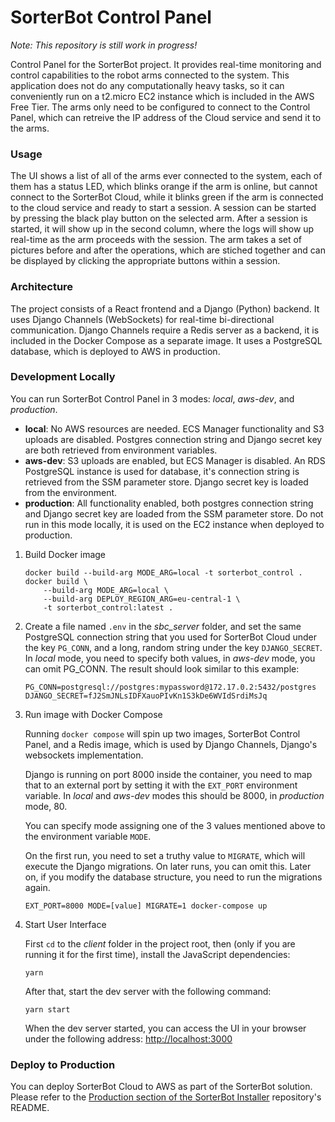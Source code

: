 # SorterBot Control Panel
*Note: This repository is still work in progress!*

Control Panel for the SorterBot project. It provides real-time monitoring and control capabilities to the robot arms connected to the system. This application does not do any computationally heavy tasks, so it can conveniently run on a t2.micro EC2 instance which is included in the AWS Free Tier. The arms only need to be configured to connect to the Control Panel, which can retreive the IP address of the Cloud service and send it to the arms.

### Usage
The UI shows a list of all of the arms ever connected to the system, each of them has a status LED, which blinks orange if the arm is online, but cannot connect to the SorterBot Cloud, while it blinks green if the arm is connected to the cloud service and ready to start a session. A session can be started by pressing the black play button on the selected arm. After a session is started, it will show up in the second column, where the logs will show up real-time as the arm proceeds with the session. The arm takes a set of pictures before and after the operations, which are stiched together and can be displayed by clicking the appropriate buttons within a session.

### Architecture
The project consists of a React frontend and a Django (Python) backend. It uses Django Channels (WebSockets) for real-time bi-directional communication. Django Channels require a Redis server as a backend, it is included in the Docker Compose as a separate image. It uses a PostgreSQL database, which is deployed to AWS in production.

### Development Locally
You can run SorterBot Control Panel in 3 modes: *local*, *aws-dev*, and *production*.
- **local**: No AWS resources are needed. ECS Manager functionality and S3 uploads are disabled. Postgres connection string and Django secret key are both retrieved from environment variables.
- **aws-dev**: S3 uploads are enabled, but ECS Manager is disabled. An RDS PostgreSQL instance is used for database, it's connection string is retrieved from the SSM parameter store. Django secret key is loaded from the environment.
- **production**: All functionality enabled, both postgres connection string and Django secret key are loaded from the SSM parameter store. Do not run in this mode locally, it is used on the EC2 instance when deployed to production.

1. Build Docker image
    ```
    docker build --build-arg MODE_ARG=local -t sorterbot_control .
    docker build \
        --build-arg MODE_ARG=local \
        --build-arg DEPLOY_REGION_ARG=eu-central-1 \
        -t sorterbot_control:latest .
    ```
1. Create a file named `.env` in the *sbc_server* folder, and set the same PostgreSQL connection string that you used for SorterBot Cloud under the key `PG_CONN`, and a long, random string under the key `DJANGO_SECRET`. In *local* mode, you need to specify both values, in *aws-dev* mode, you can omit PG_CONN. The result should look similar to this example:
    ```
    PG_CONN=postgresql://postgres:mypassword@172.17.0.2:5432/postgres
    DJANGO_SECRET=fJ2SmJNLsIDFXauoPIvKn1S3kDe6WVIdSrdiMsJq
    ```
1. Run image with Docker Compose

    Running `docker compose` will spin up two images, SorterBot Control Panel, and a Redis image, which is used by Django Channels, Django's websockets implementation.

    Django is running on port 8000 inside the container, you need to map that to an external port by setting it with the `EXT_PORT` environment variable. In *local* and *aws-dev* modes this should be 8000, in *production* mode, 80.

    You can specify mode assigning one of the 3 values mentioned above to the environment variable `MODE`. 
    
    On the first run, you need to set a truthy value to `MIGRATE`, which will execute the Django migrations. On later runs, you can omit this. Later on, if you modify the database structure, you need to run the migrations again.
    ```
    EXT_PORT=8000 MODE=[value] MIGRATE=1 docker-compose up
    ```
2. Start User Interface
   
    First `cd` to the *client* folder in the project root, then (only if you are running it for the first time), install the JavaScript dependencies:
    ```
    yarn
    ```
    After that, start the dev server with the following command:
    ```
    yarn start
    ```
    When the dev server started, you can access the UI in your browser under the following address: [http://localhost:3000](http://localhost:3000)


### Deploy to Production
You can deploy SorterBot Cloud to AWS as part of the SorterBot solution. Please refer to the [Production section of the SorterBot Installer](https://github.com/simonszalai/sorterbot_installer#production) repository's README.
